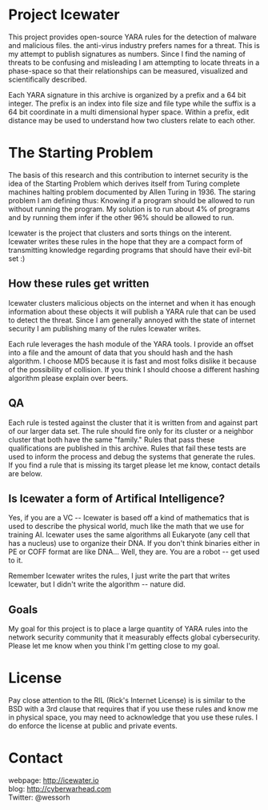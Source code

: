 # Project Icewater

This project provides open-source YARA rules for the detection of malware and malicious files. the anti-virus 
industry prefers names for a threat. This is my attempt to publish signatures as numbers. Since I find the 
naming of threats to be confusing and misleading I am attempting to locate threats in a phase-space so that 
their relationships can be measured, visualized and scientifically described.

Each YARA signature in this archive is organized by a prefix and a 64 bit integer. The prefix is an index into 
file size and file type while the suffix is a 64 bit coordinate in a multi dimensional hyper space. Within a prefix, 
edit distance may be used to understand how two clusters relate to each other.

# The Starting Problem
The basis of this research and this contribution to internet security is the idea of the Starting Problem which 
derives itself from Turing complete machines halting problem documented by Allen Turing in 1936. The staring problem 
I am defining thus: Knowing if a program should be allowed to run without running the program. My solution is to run 
about 4% of programs and by running them infer if the other 96% should be allowed to run.

Icewater is the project that clusters and sorts things on the interent. Icewater writes these rules in the hope that 
they are a compact form of transmitting knowledge regarding programs that should have their evil-bit set :) 

## How these rules get written
Icewater clusters malicious objects on the internet and when it has enough information about these objects it will publish 
a YARA rule that can be used to detect the threat. Since I am generally annoyed with the state of internet security I am
publishing many of the rules Icewater writes.

Each rule leverages the hash module of the YARA tools. I provide an offset into a file and the amount of data that you
should hash and the hash algorithm. I choose MD5 because it is fast and most folks dislike it because of the possibility 
of collision. If you think I should choose a different hashing algorithm please explain over beers.

## QA
Each rule is tested against the cluster that it is written from and against part of our larger data set. The rule should fire only for its cluster or a neighbor cluster that both have the same "family." Rules that pass these qualifications are published in this archive.  Rules that fail these tests are used to inform the process and debug the systems that generate the rules. If you find a rule that is missing its target please let me know, contact details are below.

## Is Icewater a form of Artifical Intelligence?
Yes, if you are a VC -- Icewater is based off a kind of mathematics that is used to describe the physical world, much like the 
math that we use for training AI. Icewater uses the same algorithms all Eukaryote (any cell that has a nucleus) use to organize their DNA. If you don't think binaries either in PE or COFF format are like DNA... Well, they are. You are a robot -- get used 
to it.

Remember Icewater writes the rules, I just write the part that writes Icewater, but I didn't write the 
algorithm -- nature did.

## Goals
My goal for this project is to place a large quantity of YARA rules into the network security community that it measurably
effects global cybersecurity. Please let me know when you think I'm getting close to my goal.

# License
Pay close attention to the RIL (Rick's Internet License) is is similar to the BSD with a 3rd clause that requires 
that if you use these rules and know me in physical space, you may need to acknowledge that you use these rules. I do 
enforce the license at public and private events. 

# Contact
webpage:  http://icewater.io  
blog:     http://cyberwarhead.com  
Twitter:  @wessorh  
